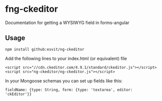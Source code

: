# fng-ckeditor

Documentation for getting a WYSIWYG field in forms-angular

## Usage

    npm install github:esvit/ng-ckeditor


Add the following lines to your index.html (or equivalent) file

    <script src="//cdn.ckeditor.com/4.9.1/standard/ckeditor.js"></script>
    <script src="ng-ckeditor/ng-ckeditor.js"></script>

In your Mongoose schemas you can set up fields like this:
       
    fieldName: {type: String, form: {type: 'textarea', editor: 'ckEditor'}}
